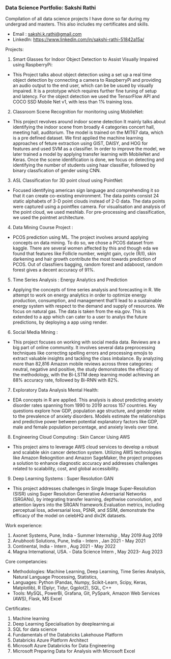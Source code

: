 ### Data Science Portfolio: Sakshi Rathi
Compilation of all data science projects I have done so far during my undergrad and masters. This also includes my certificates and skills.
  - Email : sakshi.k.rathi@gmail.com
  - LinkedIn: https://www.linkedin.com/in/sakshi-rathi-51842a15a/

Projects: 
1. Smart Glasses for Indoor Object Detection to Assist Visually Impaired using RaspberryPi:
- This Project talks about object detection using a set up a real time object detection by connecting a camera to RaspberryPi and providing an audio output to the end user, which can be be usued by visually impaired. It is a prototype which requires further fine tuning of setup and latency. For the object detection we used the TensorFlow API and COCO SSD Mobile Net v1, with less than 1% training loss. 

2. Classroom Scene Recognition for monitoring using MobileNet:
- This project revolves around indoor scene detection It mainly talks about identifying the indoor scene from broadly 4 categories concert hall, meeting hall, auditorium. The model is trained on the MIT67 data, which is a pre defined dataset. We first applied the machine learning approaches of feture extraction using GIST, DAISY, and HOG for features and used SVM as a classifier. In order to improve the model, we later trained a model by applying transfer learning with MobileNet and Keras. Once the scene identification is done, we focus on detecting and identifying the number of students using haar classifier, followed by binary classfication of gender using CNN.

3. ASL Classification for 3D point cloud using PointNet:
- Focused identifying american sign language and comprehending it so that it can create co-existing environment. The data points consist 24 static alphabets of 3-D point clouds instead of 2-D data. The data points were captured using a pointflex camera. For visualisation and analysis of the point cloud, we used meshlab. For pre-processing and classification, we used the pointnet architecture.
    
4. Data Mining Course Project :
- PCOS prediction using ML. The project involves around applying concepts on data mining. To do so, we chose a PCOS dataset from kaggle. There are several women affected by this and though eda we found that features like Follicle number, weight gain, cycle (R/I), skin darkening
and hair growth contribute the most towards prediction of PCOS. Out of classfiiers bagging, random forest and adaboost, random forest gives a decent accuracy of 91%.

5. Time Series Analysis : Energy Analytics and Prediction
- Applying the concepts of time series analysis and forecasting in R. We attempt to work on energy analytics in order to optimize energy production, consumption, and management that’ll lead to a sustainable energy system with respect to the demand and supply of resources. We focus on natural gas. The data is taken from the eia.gov. This is extended to a app which can cater to a user to analys the future predictions, by deploying a app using render.
  
6. Social Media Mining :
- This project focuses on working with social media data. Reviews are a big part of online community. It involves several data preprocessing techniques like correcting spelling errors and processing emojis to extract valuable insights and tackling the class imbalance. By analyzing more than 82,816 Amazon mobile reviews across three categories: neutral, negative and positive, the study demonstrates the efficacy of the methodology, with the Bi-LSTM deep learning model achieving an 88% accuracy rate, followed by Bi-RNN with 82%. 

7. Exploratory Data Analysis Mental Health:
- EDA concepts in R are applied. This analysis is about predicting anxiety disorder rates spanning from 1990 to 2019 across 157 countries. Key questions explore how GDP, population age structure, and gender relate to the prevalence of anxiety disorders. Models estimate the relationships and predictive power between potential explanatory factors like GDP, male and female population percentage, and anxiety levels over time. 
    
8. Engineering Cloud Computing : Skin Cancer Using AWS
- This project aims to leverage AWS cloud services to develop a robust and scalable skin cancer detection system. Utilizing AWS technologies like 
Amazon Rekognition and Amazon SageMaker, the project proposes a solution to enhance diagnostic accuracy and addresses challenges related to scalability, cost, and global accessibility.

9. Deep Learning Systems : Super Resolution GAN
- This project addresses challenges in Single Image Super-Resolution (SISR) using Super Resolution Generative Adversarial Networks (SRGANs), by integrating transfer learning, depthwise convolution, and attention layers into the SRGAN framework.Evaluation metrics, including perceptual loss, adversarial 
loss, PSNR, and SSIM, demonstrate the efficacy of the model on celebHQ and div2K datasets.
  
Work experience:
1. Axonet Systems, Pune, India - Summer Internship , May 2019 Aug 2019 
2. Anubhooti Solutions, Pune, India - Intern , Jan 2021 - May 2021
3. Continental, India - Intern , Aug 2021 - May 2022
4. Magna International, USA. - Data Science Intern , May 2023- Aug 2023 
               
Core competancies:
- Methodologies: Machine Learning, Deep Learning, Time Series Analysis, Natural Language Processing, Statistics,
- Languages: Python (Pandas, Numpy, Scikit-Learn, Scipy, Keras, Matplotlib), R (Dplyr, Tidyr, Ggplot2), SQL, C++
- Tools: MySQL, PowerBi, Grafana, Git, PySpark, Amazon Web Services (AWS), Flask, MS Excel

Certificates:
1. Machine learning
2. Deep Learning Specialisation by deeplearning.ai
3. SQL for data science
4. Fundamentals of the Databricks Lakehouse Platform
5. Databricks Azure Platform Architect 
6. Microsoft Azure Databricks for Data Engineering 
7. Microsoft Preparing Data for Analysis with Microsoft Excel
